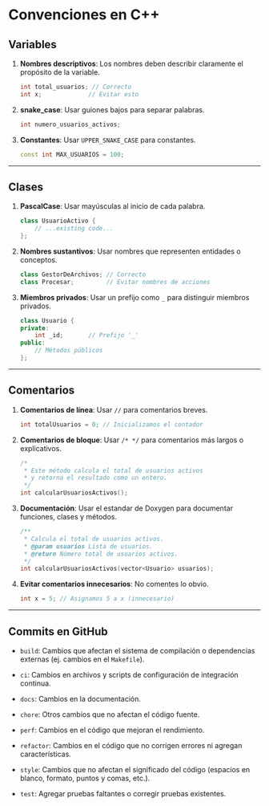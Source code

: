 # Convenciones en C++

## Variables
1. **Nombres descriptivos**: Los nombres deben describir claramente el propósito de la variable.
   ```cpp
   int total_usuarios; // Correcto
   int x;             // Evitar esto
   ```

2. **snake_case**:
   Usar guiones bajos para separar palabras.
    ```cpp
    int numero_usuarios_activos;
    ```

3. **Constantes**: Usar `UPPER_SNAKE_CASE` para constantes.
   ```cpp
   const int MAX_USUARIOS = 100;
   ```
---

## Clases
1. **PascalCase**: Usar mayúsculas al inicio de cada palabra.
   ```cpp
   class UsuarioActivo {
       // ...existing code...
   };
   ```

2. **Nombres sustantivos**: Usar nombres que representen entidades o conceptos.
   ```cpp
   class GestorDeArchivos; // Correcto
   class Procesar;         // Evitar nombres de acciones
   ```

3. **Miembros privados**: Usar un prefijo como `_` para distinguir miembros privados.
   ```cpp
   class Usuario {
   private:
       int _id;       // Prefijo '_'
   public:
       // Métodos públicos
   };
   ```

---

## Comentarios
1. **Comentarios de línea**: Usar `//` para comentarios breves.
   ```cpp
   int totalUsuarios = 0; // Inicializamos el contador
   ```

2. **Comentarios de bloque**: Usar `/* */` para comentarios más largos o explicativos.
   ```cpp
   /*
    * Este método calcula el total de usuarios activos
    * y retorna el resultado como un entero.
    */
   int calcularUsuariosActivos();
   ```

3. **Documentación**: Usar el estandar de Doxygen para documentar funciones, clases y métodos.
   ```cpp
   /**
    * Calcula el total de usuarios activos.
    * @param usuarios Lista de usuarios.
    * @return Número total de usuarios activos.
    */
   int calcularUsuariosActivos(vector<Usuario> usuarios);
   ```

4. **Evitar comentarios innecesarios**: No comentes lo obvio.
   ```cpp
   int x = 5; // Asignamos 5 a x (innecesario)
   ```

---

## Commits en GitHub

- `build`: Cambios que afectan el sistema de compilación o dependencias externas (ej. cambios en el `Makefile`).
  
- `ci`: Cambios en archivos y scripts de configuración de integración continua.
  
- `docs`: Cambios en la documentación.
  
- `chore`: Otros cambios que no afectan el código fuente.
  
- `perf`: Cambios en el código que mejoran el rendimiento.
  
- `refactor`: Cambios en el código que no corrigen errores ni agregan características.
  
- `style`: Cambios que no afectan el significado del código (espacios en blanco, formato, puntos y comas, etc.).
  
- `test`: Agregar pruebas faltantes o corregir pruebas existentes.

